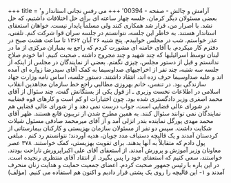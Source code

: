 +++
title = 'آرامش و چالش - صفحه - 00394'
+++
می رفس نجانی استاندار و بعضی مسئولان دیگر کرمان، جلسه چهار ساعته ای برای حل اختلافات داشتیم، که حل نشد. با اصرار من، قرار شد همکاری کنند ولی مسلماً پایدار نیست. خواهان استعفای استاندار هستند. به خاطر این جلسه، نتوانستم در جلسه سران قوا شرکت کنم. تلفنی، عذر خواستم. شب در مجلس خوابیدم. پنج شنبه ۲۶ آبان ۱۳۶۲ تا ساعت هشت صبح در دفترم کار میکردم. با آقای خامنه ای مشورت کردم که راجع به بمباران مرکزی از ما در لبنان توسط اسرائیلیها که چند شهید و چند مجروح داشته ـ صحبت کنیم. اما خودم صلاح ندانستم و قبل از دستور مجلس، چیزی نگفتم. بعضی از نمایندگان در مجلس از اینکه از جلسه سه شنبه، چند نفر از اخراجیهای صداوسیما به کمک آقای سیدرضا زواره ای آمده اند و علیه صداوسیما حرف زده اند، انتقاد داشتند. دستور جلسه، اساس نامه وزارت جهاد سازندگی بود. در تنفس، خانم بهروزی مطالبی راجع خط سازمان مجاهدین انقلاب اسلامی در اطلاعات نخست وزیری ـ از قول یکی از بستگانش گفت، چند سئوال از آقای محمد اصغری وزیر دادگستری شده بود. چون اختیارات او کم است و کارهای قوه قضاییه در شورای عالی قضایی است، جواب درست نمی دهد و از شورای عالی قضایی هم نمایندگان نمی توانند سئوال کنند. به همین مطرح شدن از تریبون قانع هستند. ظهر آقای محمد مهدی پورگل نماینده بندر انزلی آمد و از آقای میرمحمد صادقی مسئول شیلات شکایت داشت. سپس دو نفر از مسئولان سازمان بهزیستی و کارکنان بیمارستانی از کردستان آمدند و یک قالیچه دستباف مدد جویان، هدیه آوردند؛ نتوانستم رد کنم . مبلغی پول دادم که متقابلاً به آنها بدهند. برای تقویت بهزیستی، کمک خواستند. ۳۷۸ عصر معاونان وزیر آموزش و پرورش آمدند. از استعفای آقای علی اکبراپرورش ناراحت بودند. خواستند، سعی کنیم که استعفای خود را پس بگیرد. از انتقاد آقای منتظری رنجیده است. در این باره با رئیس جمهور صحبت کردم. اعضای جمعیت حمایت و هدایت زنان منحرف آمدند و ۱- این قالیچه را روی یک پشتی قرار دادیم و اکنون هم استفاده می کنیم. (مؤلف)